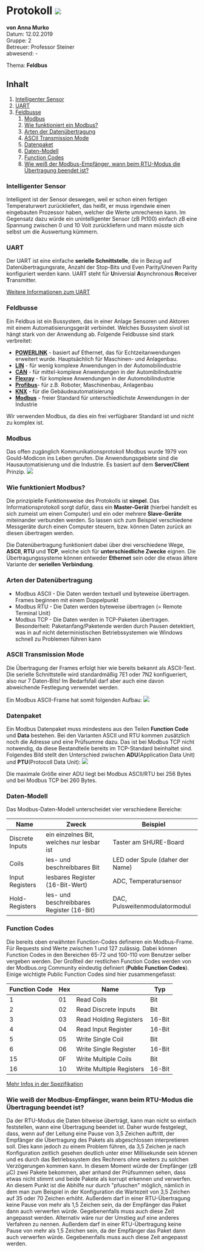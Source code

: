 # Protokoll ![](https://www.koerbler.com/neuigkeiten/wp-content/uploads/2013/03/htl-kaindorf.jpg)
**von Anna Murko**  
Datum: 12.02.2019  
Gruppe: 2  
Betreuer: Professor Steiner  
abwesend: -  
  
 Thema: **Feldbus**  
  


## Inhalt 
1. [Intelligenter Sensor](https://github.com/HTLMechatronics/m15-la1-sx/blob/muranm15/protokoll_g2_muranm15_2018-02-12.md#intelligenter-sensor)     
1. [UART](https://github.com/HTLMechatronics/m15-la1-sx/blob/muranm15/protokoll_g2_muranm15_2018-02-12.md#uart)    
1. [Feldbusse](https://github.com/HTLMechatronics/m15-la1-sx/blob/muranm15/protokoll_g2_muranm15_2018-02-12.md#feldbusse)  
    1. [Modbus](https://github.com/HTLMechatronics/m15-la1-sx/blob/muranm15/protokoll_g2_muranm15_2018-02-12.md#modbus)  
    1. [Wie funktioniert ein Modbus?](https://github.com/HTLMechatronics/m15-la1-sx/blob/muranm15/protokoll_g2_muranm15_2018-02-12.md#wie-funktioniert-modbus) 
    1. [Arten der Datenübertragung](https://github.com/HTLMechatronics/m15-la1-sx/blob/muranm15/protokoll_g2_muranm15_2018-02-12.md#arten-der-daten%C3%BCbertragung)  
    1. [ASCII Transmission Mode](https://github.com/HTLMechatronics/m15-la1-sx/blob/muranm15/protokoll_g2_muranm15_2018-02-12.md#ascii-transmission-mode)
    1. [Datenpaket](https://github.com/HTLMechatronics/m15-la1-sx/blob/muranm15/protokoll_g2_muranm15_2018-02-12.md#datenpaket)
    1. [Daten-Modell](https://github.com/HTLMechatronics/m15-la1-sx/blob/muranm15/protokoll_g2_muranm15_2018-02-12.md#daten-modell)
    1. [Function Codes](https://github.com/HTLMechatronics/m15-la1-sx/blob/muranm15/protokoll_g2_muranm15_2018-02-12.md#function-codes)
    1. [Wie weiß der Modbus-Empfänger, wann beim RTU-Modus die Übertragung beendet ist?  ](https://github.com/HTLMechatronics/m15-la1-sx/blob/muranm15/protokoll_g2_muranm15_2018-02-12.md#wie-wei%C3%9F-der-modbus-empf%C3%A4nger-wann-beim-rtu-modus-die-%C3%BCbertragung-beendet-ist)
    
    

### Intelligenter Sensor
Intelligent ist der Sensor deswegen, weil er schon einen fertigen Temperaturwert zurückliefert, das heißt, er muss irgendwie einen eingebauten Prozessor haben, welcher die Werte umrechenen kann. Im Gegensatz dazu würde ein unintelligenter Sensor (zB Pt100) einfach zB eine Spannung zwischen 0 und 10 Volt zurückliefern und mann müsste sich selbst um die Auswertung kümmern.

### UART

Der UART ist eine einfache **serielle Schnittstelle**, die in Bezug auf Datenübertragungsrate, Anzahl der Stop-Bits und Even Parity/Uneven Parity konfiguriert werden kann. UART steht für **U**niversial **A**synchronous **R**eceiver **T**ransmitter. 

[Weitere Informationen zum UART](https://www.mikrocontroller.net/articles/AVR-Tutorial:_UART)


### Feldbusse

Ein Feldbus ist ein Bussystem, das in einer Anlage Sensoren und Aktoren mit einem Automatisierungsgerät verbindet. Welches Bussystem sivoll ist  hängt stark von der Anwendung ab. Folgende Feldbusse sind stark verbreitet:

* **[POWERLINK](https://de.wikipedia.org/wiki/Ethernet_Powerlink)** - basiert auf Ethernet, das für Echtzeitanwendungen erweitert wurde. Hauptsächlich für Maschinen- und Anlagenbau. 
* **[LIN](https://de.wikipedia.org/wiki/Local_Interconnect_Network)** - für wenig komplexe Anwendungen in der Automobilindustrie
* **[CAN](https://de.wikipedia.org/wiki/Controller_Area_Network)** - für mittel-komplexe Anwendungen in der Automibilindustrie
* **[Flexray](https://de.wikipedia.org/wiki/FlexRay)** - für komplexe Anwendungen in der Automobilindustrie
* **[Profibus](https://de.wikipedia.org/wiki/Profibus)**- für z.B. Roboter, Maschinenbau, Anlagenbau
* **[KNX](https://de.wikipedia.org/wiki/KNX-Standard)** - für die Gebäudeautomatisierung
* **[Modbus](https://de.wikipedia.org/wiki/Modbus)** - freier Standard für unterschiedlichste Anwendungen in der Industrie

Wir verwenden Modbus, da dies ein frei verfügbarer Standard ist und nicht zu komplex ist.

### Modbus

Das offen zugänglich Kommunikationsprotokoll Modbus wurde 1979 von Gould-Modicon ins Leben gerufen. Die Anwendungsgebiete sind die Hausautomatisierung und die Industrie. Es basiert auf dem **Server/Client** Prinzip. 
![](https://github.com/HTLMechatronics/m15-la1-sx/blob/muranm15/ModbusServerClient.png)


### Wie funktioniert Modbus? 

Die prinzipielle Funktionsweise des Protokolls ist **simpel**. Das Informationsprotokoll sorgt dafür, dass ein **Master-Gerät** (hierbei handelt es sich zumeist um einen Computer) und ein oder mehrere **Slave-Geräte** miteinander verbunden werden. So lassen sich zum Beispiel verschiedene Messgeräte durch einen Computer steuern, bzw. können Daten zurück an diesen übertragen werden. 

Die Datenübertragung funktioniert dabei über drei verschiedene Wege, **ASCII**, **RTU** und **TCP**, welche sich für **unterschiedliche Zwecke** eignen. Die Übertragungssysteme können entweder **Ethernet** sein oder die etwas ältere Variante der **seriellen** **Verbindung**.



### Arten der Datenübertragung

* Modbus ASCII - Die Daten werden textuell und byteweise übertragen. Frames beginnen mit einem Doppelpunkt
* Modbus RTU - Die Daten werden byteweise übertragen (= Remote Terminal Unit)
* Modbus TCP - Die Daten werden in TCP-Paketen übertragen. Besonderheit: Paketanfang/Paketende werden durch Pausen detektiert, was in auf nicht deterministischen Betriebssystemen wie Windows schnell zu Problemen führen kann

### ASCII Transmission Mode

Die Übertragung der Frames erfolgt hier wie bereits bekannt als ASCII-Text. Die serielle Schnittstelle wird standardmäßig 7E1 oder 7N2 konfigueriert, also nur 7 Daten-Bits! Im Bedarfsfall darf aber auch eine davon abweichende Festlegung verwendet werden.

Ein Modbus ASCII-Frame hat somit folgenden Aufbau:
![](https://github.com/HTLMechatronics/m15-la1-sx/blob/muranm15/ModbusASCII.png)


### Datenpaket

Ein Modbus Datenpaket muss mindestens aus den Teilen **Function Code** und **Data** bestehen. Bei den Varianten ASCII und RTU kommen zusätzlich noch die Adresse und eine Prüfsumme dazu. Das ist bei Modbus TCP nicht notwendig, da diese Bestandteile bereits im TCP-Standard beinhaltet sind. Folgendes Bild stellt den Unterschied zwischen **ADU**(Application Data Unit) und **PTU**(Protocoll Data Unit):
![](https://github.com/HTLMechatronics/m15-la1-sx/blob/muranm15/ModbusADUPDU.png)



Die maximale Größe einer ADU liegt bei Modbus ASCII/RTU bei 256 Bytes und bei Modbus TCP bei 260 Bytes.

### Daten-Modell

Das Modbus-Daten-Modell unterscheidet vier verschiedene Bereiche:  

Name | Zweck | Beispiel
-----|-------|---------
Discrete Inputs | ein einzelnes Bit, welches nur lesbar ist | Taster am SHURE-Board
Coils | les- und beschreibbares Bit | LED oder Spule (daher der Name)
Input Registers | lesbares Register (16-Bit-Wert) | ADC, Temperatursensor
Hold-Registers | les- und beschreibbares Register (16-Bit) | DAC, Pulsweitenmodulatormodul  
  

### Function Codes

Die  bereits oben erwähnten Function-Codes defineren ein Modbus-Frame. Für Requests sind Werte zwischen 1 und 127 zulässig. Dabei können Function Codes in den Bereichen 65-72 und 100-110 vom Benutzer selber vergeben werden. Der Großteil der restlichen Function Codes werden von der Modbus.org Community eindeutig definiert (**Public Function Codes**).
Einige wichtigte Public Function Codes sind hier zusammengefasst:

Function Code | Hex | Name | Typ
--------------- | --------- | --------- | ---
1 | 01 | Read Coils | Bit
2 | 02 | Read Discrete Inputs | Bit
3 | 03 | Read Holding Registers | 16-Bit
4 | 04 | Read Input Register | 16-Bit
5 | 05 | Write Single Coil | Bit
6 | 06 | Write Single Register | 16-Bit 
15| 0F | Write Multiple Coils |	Bit
16| 10 | Write Multiple Registers | 16-Bit

[Mehr Infos in der Spezifikation](http://www.modbus.org/docs/Modbus_Application_Protocol_V1_1b3.pdf)


### Wie weiß der Modbus-Empfänger, wann beim RTU-Modus die Übertragung beendet ist?  
Da der RTU-Modus die Daten bitweise überträgt, kann man nicht so einfach feststellen, wann eine Übertragung beendet ist. Daher wurde festgelegt, dass, wenn auf der Leitung eine Pause von 3,5 Zeichen auftritt, der Empfänger die Übertragung des Pakets als abgeschlossen interpretieren soll. Dies kann jedoch zu einem Problem führen, da 3,5 Zeichen je nach Konfiguration zeitlich gesehen deutlich unter einer Millisekunde sein können und es durch das Betriebssystem des Rechners ohne weiters zu solchen Verzögerungen kommen kann. In diesem Moment würde der Empfänger (zB µC) zwei Pakete bekommen, aber anhand der Prüfsummen sehen, dass etwas nicht stimmt und beide Pakete als korrupt erkennen und verwerfen. An diesem Punkt ist die Abhilfe nur durch "pfuschen" möglich, nämlich in dem man zum Beispiel in der Konfiguration die Wartezeit von 3,5 Zeichen auf 35 oder 70 Zeichen erhöht. Außerdem darf in einer RTU-Übertragung keine Pause von mehr als 1,5 Zeichen sein, da der Empfänger das Paket dann auch verwerfen würde. Gegebenenfalls muss auch diese Zeit angepasst werden. Alternativ wäre nur der Umstieg auf eine anderes Verfahren zu nennen. Außerdem darf in einer RTU-Übertragung keine Pause von mehr als 1,5 Zeichen sein, da der Empfänger das Paket dann auch verwerfen würde. Gegebenenfalls muss auch diese Zeit angepasst werden. 


